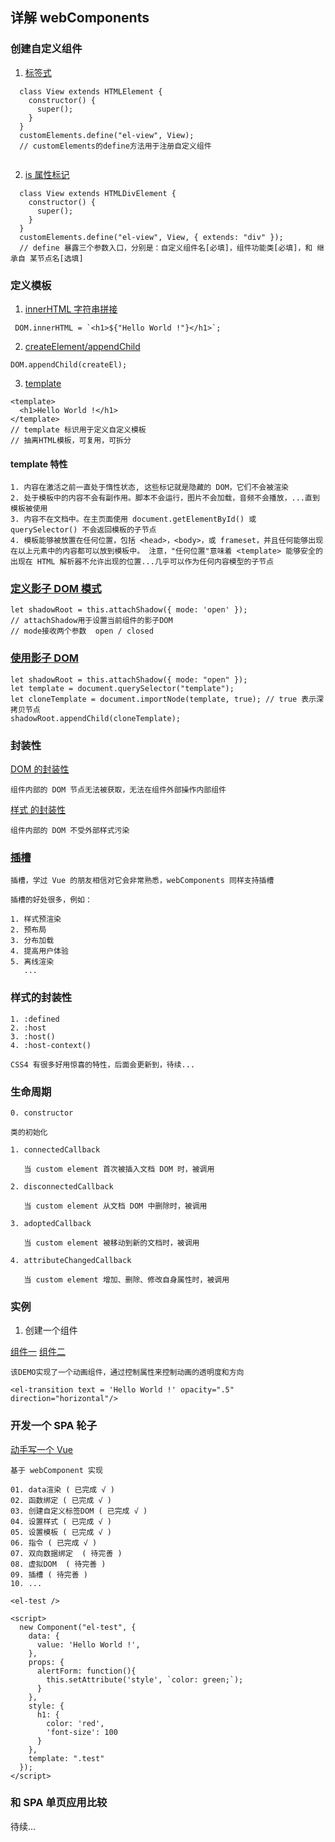 ## 详解 webComponents

### 创建自定义组件

1. [标签式](./examples/demo01.html)

```
  class View extends HTMLElement {
    constructor() {
      super();
    }
  }
  customElements.define("el-view", View);
  // customElements的define方法用于注册自定义组件
   
```

2. [is 属性标记](./examples/demo01.html)

```
  class View extends HTMLDivElement {
    constructor() {
      super();
    }
  }
  customElements.define("el-view", View, { extends: "div" });
  // define 暴露三个参数入口，分别是：自定义组件名[必填]，组件功能类[必填]，和 继承自 某节点名[选填]
```

### 定义模板

1. [innerHTML 字符串拼接](./examples/demo03.html)

```
 DOM.innerHTML = `<h1>${"Hello World !"}</h1>`;
```

2. [createElement/appendChild](./examples/demo04.html)

```
DOM.appendChild(createEl);
```

3. [template](./examples/demo05.html)

```
<template>
  <h1>Hello World !</h1>
</template>
// template 标识用于定义自定义模板
// 抽离HTML模板，可复用，可拆分
```

#### template 特性
```
1. 内容在激活之前一直处于惰性状态, 这些标记就是隐藏的 DOM，它们不会被渲染
2. 处于模板中的内容不会有副作用。脚本不会运行，图片不会加载，音频不会播放，...直到模板被使用
3. 内容不在文档中。在主页面使用 document.getElementById() 或 querySelector() 不会返回模板的子节点
4. 模板能够被放置在任何位置，包括 <head>，<body>，或 frameset，并且任何能够出现在以上元素中的内容都可以放到模板中。 注意，"任何位置"意味着 <template> 能够安全的出现在 HTML 解析器不允许出现的位置...几乎可以作为任何内容模型的子节点
```
### [定义影子 DOM 模式](./examples/demo06.html)

```
let shadowRoot = this.attachShadow({ mode: 'open' });
// attachShadow用于设置当前组件的影子DOM
// mode接收两个参数  open / closed
```

### [使用影子 DOM](./examples/demo07.html)

```
let shadowRoot = this.attachShadow({ mode: "open" });
let template = document.querySelector("template");
let cloneTemplate = document.importNode(template, true); // true 表示深拷贝节点
shadowRoot.appendChild(cloneTemplate);
```

### 封装性

[DOM 的封装性](./examples/demo08.html)
```
组件内部的 DOM 节点无法被获取，无法在组件外部操作内部组件
```
[样式 的封装性](./examples/demo09.html)
```
组件内部的 DOM 不受外部样式污染
```
### [插槽](./examples/demo10.html)
```
插槽，学过 Vue 的朋友相信对它会非常熟悉，webComponents 同样支持插槽

插槽的好处很多，例如：

1. 样式预渲染
2. 预布局
3. 分布加载
4. 提高用户体验
5. 离线渲染
   ...
```
### 样式的封装性
```
1. :defined
2. :host
3. :host()
4. :host-context()

CSS4 有很多好用惊喜的特性，后面会更新到，待续...
```
### 生命周期
```
0. constructor

类的初始化

1. connectedCallback

   当 custom element 首次被插入文档 DOM 时，被调用

2. disconnectedCallback

   当 custom element 从文档 DOM 中删除时，被调用

3. adoptedCallback

   当 custom element 被移动到新的文档时，被调用

4. attributeChangedCallback

   当 custom element 增加、删除、修改自身属性时，被调用
```
### 实例

1. 创建一个组件

[组件一](./examples/demo11.html)
[组件二](./examples/demo12.html)

```
该DEMO实现了一个动画组件，通过控制属性来控制动画的透明度和方向

<el-transition text = 'Hello World !' opacity=".5" direction="horizontal"/>
```

### 开发一个 SPA 轮子

[动手写一个 Vue](./examples/demo13.html)

```
基于 webComponent 实现

01. data渲染 ( 已完成 √ )
02. 函数绑定 ( 已完成 √ )
03. 创建自定义标签DOM ( 已完成 √ )
04. 设置样式 ( 已完成 √ )
05. 设置模板 ( 已完成 √ )
06. 指令 ( 已完成 √ )
07. 双向数据绑定  ( 待完善 )
08. 虚拟DOM  ( 待完善 )
09. 插槽 ( 待完善 )
10. ...

<el-test />

<script>
  new Component("el-test", {
    data: {
      value: 'Hello World !',
    },
    props: {
      alertForm: function(){
        this.setAttribute('style', `color: green;`);
      }
    },
    style: {
      h1: {
        color: 'red',
        'font-size': 100
      }
    },
    template: ".test"
  });
</script>
```

### 和 SPA 单页应用比较

待续...
